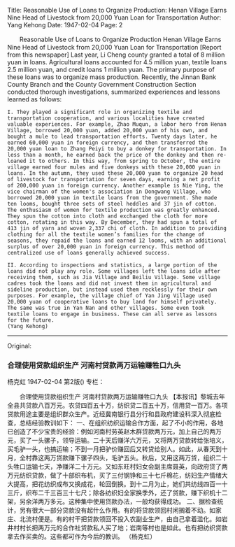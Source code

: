 Title: Reasonable Use of Loans to Organize Production: Henan Village Earns Nine Head of Livestock from 20,000 Yuan Loan for Transportation
Author: Yang Kehong
Date: 1947-02-04
Page: 2

　　Reasonable Use of Loans to Organize Production
    Henan Village Earns Nine Head of Livestock from 20,000 Yuan Loan for Transportation
    [Report from this newspaper] Last year, Li Cheng county granted a total of 8 million yuan in loans. Agricultural loans accounted for 4.5 million yuan, textile loans 2.5 million yuan, and credit loans 1 million yuan. The primary purpose of these loans was to organize mass production. Recently, the Jinnan Bank County Branch and the County Government Construction Section conducted thorough investigations, summarized experiences and lessons learned as follows:

    I. They played a significant role in organizing textile and transportation cooperation, and various localities have created valuable experiences. For example, Zhao Muqun, a labor hero from Henan Village, borrowed 20,000 yuan, added 20,000 yuan of his own, and bought a mule to lead transportation efforts. Twenty days later, he earned 60,000 yuan in foreign currency, and then transferred the 20,000 yuan loan to Zhang Peiyi to buy a donkey for transportation. In less than a month, he earned back the price of the donkey and then re-loaned it to others. In this way, from spring to October, the entire village earned four mules and five donkeys with these 20,000 yuan in loans. In the autumn, they used these 20,000 yuan to organize 20 head of livestock for transportation for seven days, earning a net profit of 200,000 yuan in foreign currency. Another example is Nie Ying, the vice chairman of the women's association in Dongwang Village, who borrowed 20,000 yuan in textile loans from the government. She made ten looms, bought three sets of steel heddles and 37 jin of cotton. The enthusiasm of women for textile production was greatly enhanced. They spun the cotton into cloth and exchanged the cloth for more cotton, rotating in this way. By December, they had spun a total of 413 jin of yarn and woven 2,337 chi of cloth. In addition to providing clothing for all the textile women’s families for the change of seasons, they repaid the loans and earned 12 looms, with an additional surplus of over 20,000 yuan in foreign currency. This method of centralized use of loans generally achieved success.

    II. According to inspections and statistics, a large portion of the loans did not play any role. Some villages left the loans idle after receiving them, such as Jia Village and Beiliu Village. Some village cadres took the loans and did not invest them in agricultural and sideline production, but instead used them recklessly for their own purposes. For example, the village chief of Yan Jing Village used 20,000 yuan of cooperative loans to buy land for himself privately. The same was true in Yan Nan and other villages. Some even took textile loans to engage in business. These can all serve as lessons for the future.
    (Yang Kehong)



<hr /> 

Original: 


### 合理使用贷款组织生产  河南村贷款两万运输赚牲口九头
杨克虹
1947-02-04
第2版()
专栏：

　　合理使用贷款组织生产
    河南村贷款两万运输赚牲口九头
    【本报讯】黎城去年全县共贷款八百万元。农贷四百五十万，纺织贷二百五十万，信用贷一百万。各项贷款用途主要是组织群众生产。近经冀南银行县分行和县政府建设科深入彻底检查，总结经验教训如下：
    一、在组织纺织运输合作方面，起了不小的作用，各地已创造了不少宝贵的经验：例如河南村劳英赵木群贷款两万元，加上自己的两万元，买了一头骡子，领导运输。二十天后赚洋六万元，又将两万贷款转给张培义，买毛驴一头，也搞运输；不到一月把驴价赚回后又转贷给别人。如此，从春天到十月，全村靠这两万贷款赚下骡子四头，毛驴五头。秋后，又用这两万贷，组织二十头牲口运输七天，净赚洋二十万元。又如东旺村妇女会副主席聂英，向政府贷了两万元纺织贷款，做了十部织布机，买了三付钢铮和三十七斤棉花，纺妇生产情绪大大提高，把花纺织成布又换成花，轮回倒换。到十二月为止，她们共纺线四百一十三斤，织布二千三百三十七尺；除各纺织妇全家换季外，还了贷款，赚下织机十二架，另余洋两万多元。这种集中使用贷款办法，一般均获得成功。
    二、据检查统计，另有很大一部分贷款没有起什么作用。有的将贷款领回村闲搁着不动。如家庄、北流村便是。有的村干把贷款领回不投入农副业生产，由自己拿着滥化。如岩井村村长把两万元的合作社贷款私人买了地；岩南等村也是如此。也有把纺织贷款拿去作买卖的。这些都可作为今后的教训。
    （杨克虹）
